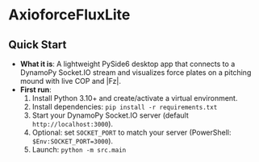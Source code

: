 AxioforceFluxLite
=================================

Quick Start
-----------
- **What it is**: A lightweight PySide6 desktop app that connects to a DynamoPy Socket.IO stream and visualizes force plates on a pitching mound with live COP and |Fz|.
- **First run**:
  1) Install Python 3.10+ and create/activate a virtual environment.
  2) Install dependencies: `pip install -r requirements.txt`
  3) Start your DynamoPy Socket.IO server (default `http://localhost:3000`).
  4) Optional: set `SOCKET_PORT` to match your server (PowerShell: `$Env:SOCKET_PORT=3000`).
  5) Launch: `python -m src.main`

